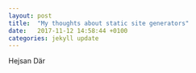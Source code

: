 ```yaml
---
layout: post
title:  "My thoughts about static site generators"
date:   2017-11-12 14:58:44 +0100
categories: jekyll update
---
```

Hejsan Där
